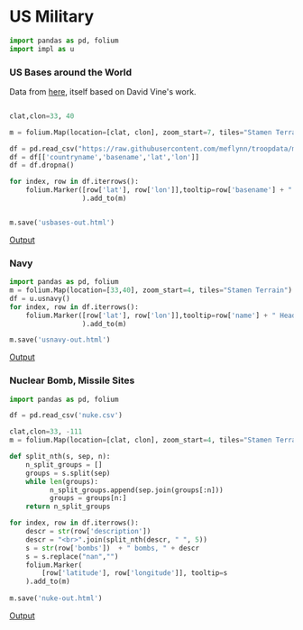 # US Military

```python
import pandas as pd, folium
import impl as u
```

<a name='bases'/>

### US Bases around the World

Data from [here](https://github.com/meflynn/troopdata), itself based
on David Vine's work.

```python

clat,clon=33, 40

m = folium.Map(location=[clat, clon], zoom_start=7, tiles="Stamen Terrain")

df = pd.read_csv("https://raw.githubusercontent.com/meflynn/troopdata/master/data-raw/basedata.csv",encoding = "ISO-8859-1", engine='python')
df = df[['countryname','basename','lat','lon']]
df = df.dropna()

for index, row in df.iterrows():
    folium.Marker([row['lat'], row['lon']],tooltip=row['basename'] + " " + row['countryname']
                  ).add_to(m)


m.save('usbases-out.html')
```

[Output](usbases-out.html)

### Navy

<a name='navy'/>

```python
import pandas as pd, folium
m = folium.Map(location=[33,40], zoom_start=4, tiles="Stamen Terrain")
df = u.usnavy()
for index, row in df.iterrows():
    folium.Marker([row['lat'], row['lon']],tooltip=row['name'] + " Heading: " + row['bearing'] + " Speed (kn): " + row['speed']
                  ).add_to(m)

m.save('usnavy-out.html')
```

[Output](usnavy-out.html)

<a name='nuke'/>

### Nuclear Bomb, Missile Sites

```python
import pandas as pd, folium

df = pd.read_csv('nuke.csv')

clat,clon=33, -111
m = folium.Map(location=[clat, clon], zoom_start=4, tiles="Stamen Terrain")

def split_nth(s, sep, n):
    n_split_groups = []
    groups = s.split(sep)
    while len(groups):
    	  n_split_groups.append(sep.join(groups[:n]))
    	  groups = groups[n:]
    return n_split_groups

for index, row in df.iterrows():
    descr = str(row['description'])
    descr = "<br>".join(split_nth(descr, " ", 5))
    s = str(row['bombs'])  + " bombs, " + descr
    s = s.replace("nan","")
    folium.Marker(        
        [row['latitude'], row['longitude']], tooltip=s
    ).add_to(m)
    
m.save('nuke-out.html')    
```

[Output](nuke-out.html)

